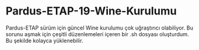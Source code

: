 # Pardus-ETAP-19-Wine-Kurulumu
Pardus-ETAP sürüm için güncel Wine kurulumu çok uğraştırıcı olabiliyor. Bu sorunu aşmak için çeşitli düzenlemeleri içeren bir .sh dosyası oluşturdum. Bu şekilde kolayca yüklenebilir.
